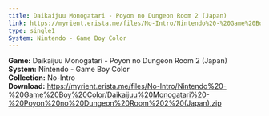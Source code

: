```yaml
---
title: Daikaijuu Monogatari - Poyon no Dungeon Room 2 (Japan)
link: https://myrient.erista.me/files/No-Intro/Nintendo%20-%20Game%20Boy%20Color/Daikaijuu%20Monogatari%20-%20Poyon%20no%20Dungeon%20Room%202%20(Japan).zip
type: single1
System: Nintendo - Game Boy Color
---
```

<b>Game:</b> Daikaijuu Monogatari - Poyon no Dungeon Room 2 (Japan)<br>
<b>System:</b> Nintendo - Game Boy Color<br>
<b>Collection:</b> No-Intro<br>
<b>Download:</b> https://myrient.erista.me/files/No-Intro/Nintendo%20-%20Game%20Boy%20Color/Daikaijuu%20Monogatari%20-%20Poyon%20no%20Dungeon%20Room%202%20(Japan).zip
